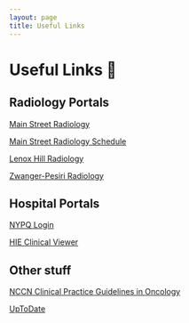 ```yaml
---
layout: page
title: Useful Links
---
```


# Useful Links 🔗

## Radiology Portals
<a href='https://doctor.mainstreetradiology.com:8443/pureweb/server/login.jsp' target='_blank' ref='noopener noreferrer'>Main Street Radiology</a>

<a href="https://synapseris.mainstreetradiology.com//admin.aspx?ReturnUrl=%2f" target="_blank" rel="noopener noreferrer">Main Street Radiology Schedule</a>

<a href="https://www.myradiologypatients.com/pls/portallhr/f?p=145:LOGIN::::::" target="_blank" rel="noopener noreferrer">Lenox Hill Radiology</a>

<a href="https://connect.zprad.com/user/login?destination=/viewer" target="_blank" rel="noopener noreferrer">Zwanger-Pesiri Radiology</a>

## Hospital Portals

<a href="https://apps.nyp.org/vpn/index.html" target="_blank" rel="noopener noreferrer">NYPQ Login</a>

<a href="http://scmclinicalviewer/csp/healthshare/access/CUSTOM.ACCESS01.UI.PatientSearch.cls" target="_blank" rel="noopener noreferrer">HIE Clinical Viewer</a>

## Other stuff

<a href="https://www.nccn.org/professionals/physician_gls/default.aspx" target="_blank" rel="noopener noreferrer">NCCN Clinical Practice Guidelines in Oncology</a>

<a href="https://www.uptodate.com/contents/search" target="_blank" rel="noopener noreferrer">UpToDate</a>
